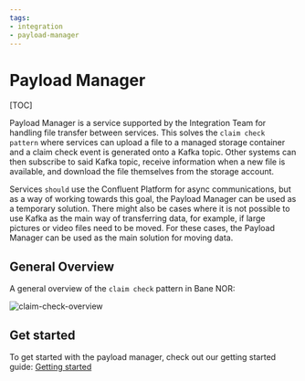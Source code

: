 ```yaml
---
tags:
- integration
- payload-manager
---
```

# Payload Manager

[TOC]

Payload Manager is a service supported by the Integration Team for handling file transfer between services. This solves the `claim check pattern` where services can upload a file to a managed storage container and a claim check event is generated onto a Kafka topic. Other systems can then subscribe to said Kafka topic, receive information when a new file is available, and download the file themselves from the storage account.

Services `should` use the Confluent Platform for async communications, but as a way of working towards this goal, the Payload Manager can be used as a temporary solution. There might also be cases where it is not possible to use Kafka as the main way of transferring data, for example, if large pictures or video files need to be moved. For these cases, the Payload Manager can be used as the main solution for moving data.

## General Overview

A general overview of the `claim check` pattern in Bane NOR:

![claim-check-overview](/platform-docs/img/Payload-Manager/claim-check-pattern.drawio.png)

## Get started

To get started with the payload manager, check out our getting started guide:
[Getting started](/docs/integration/Payload-Manager/Getting-Started/index.md)
